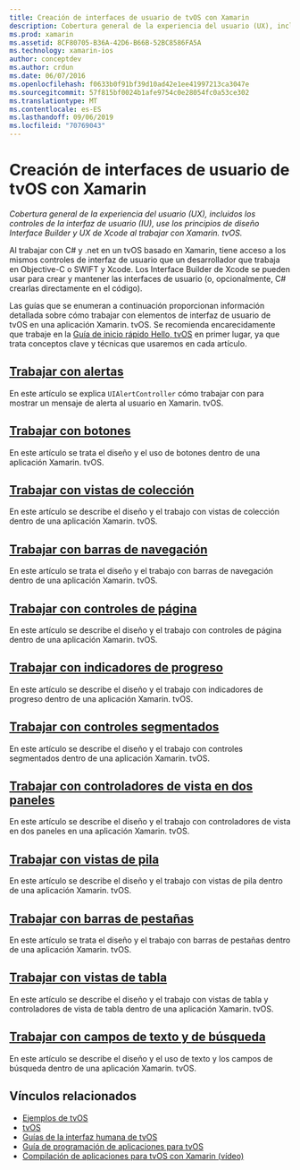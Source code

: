 ```yaml
---
title: Creación de interfaces de usuario de tvOS con Xamarin
description: Cobertura general de la experiencia del usuario (UX), incluidos los controles de la interfaz de usuario (IU), use los principios de diseño Interface Builder y UX de Xcode al trabajar con Xamarin. tvOS.
ms.prod: xamarin
ms.assetid: 8CF80705-B36A-42D6-B66B-52BC8586FA5A
ms.technology: xamarin-ios
author: conceptdev
ms.author: crdun
ms.date: 06/07/2016
ms.openlocfilehash: f0633b0f91bf39d10ad42e1ee41997213ca3047e
ms.sourcegitcommit: 57f815bf0024b1afe9754c0e28054fc0a53ce302
ms.translationtype: MT
ms.contentlocale: es-ES
ms.lasthandoff: 09/06/2019
ms.locfileid: "70769043"
---
```

# <a name="building-tvos-user-interfaces-with-xamarin"></a>Creación de interfaces de usuario de tvOS con Xamarin

_Cobertura general de la experiencia del usuario (UX), incluidos los controles de la interfaz de usuario (IU), use los principios de diseño Interface Builder y UX de Xcode al trabajar con Xamarin. tvOS._

Al trabajar con C# y .net en un tvOS basado en Xamarin, tiene acceso a los mismos controles de interfaz de usuario que un desarrollador que trabaja en Objective-C o SWIFT y Xcode. Los Interface Builder de Xcode se pueden usar para crear y mantener las interfaces de usuario (o, opcionalmente, C# crearlas directamente en el código).

Las guías que se enumeran a continuación proporcionan información detallada sobre cómo trabajar con elementos de interfaz de usuario de tvOS en una aplicación Xamarin. tvOS. Se recomienda encarecidamente que trabaje en la [Guía de inicio rápido Hello, tvOS](~/ios/tvos/get-started/hello-tvos.md) en primer lugar, ya que trata conceptos clave y técnicas que usaremos en cada artículo.

## <a name="working-with-alertsiostvosuser-interfacealertsmd"></a>[Trabajar con alertas](~/ios/tvos/user-interface/alerts.md)

En este artículo se explica `UIAlertController` cómo trabajar con para mostrar un mensaje de alerta al usuario en Xamarin. tvOS.

## <a name="working-with-buttonsiostvosuser-interfacebuttonsmd"></a>[Trabajar con botones](~/ios/tvos/user-interface/buttons.md)

En este artículo se trata el diseño y el uso de botones dentro de una aplicación Xamarin. tvOS.

## <a name="working-with-collection-viewsiostvosuser-interfacecollection-viewsmd"></a>[Trabajar con vistas de colección](~/ios/tvos/user-interface/collection-views.md)

En este artículo se describe el diseño y el trabajo con vistas de colección dentro de una aplicación Xamarin. tvOS.

## <a name="working-with-navigation-barsiostvosuser-interfacenavigation-barsmd"></a>[Trabajar con barras de navegación](~/ios/tvos/user-interface/navigation-bars.md)

En este artículo se trata el diseño y el trabajo con barras de navegación dentro de una aplicación Xamarin. tvOS.

## <a name="working-with-page-controlsiostvosuser-interfacepage-controlsmd"></a>[Trabajar con controles de página](~/ios/tvos/user-interface/page-controls.md)

En este artículo se describe el diseño y el trabajo con controles de página dentro de una aplicación Xamarin. tvOS.

## <a name="working-with-progress-indicatorsiostvosuser-interfaceprogress-indicatorsmd"></a>[Trabajar con indicadores de progreso](~/ios/tvos/user-interface/progress-indicators.md)

En este artículo se describe el diseño y el trabajo con indicadores de progreso dentro de una aplicación Xamarin. tvOS.

## <a name="working-with-segmented-controlsiostvosuser-interfacesegmented-controlsmd"></a>[Trabajar con controles segmentados](~/ios/tvos/user-interface/segmented-controls.md)

En este artículo se describe el diseño y el trabajo con controles segmentados dentro de una aplicación Xamarin. tvOS.

## <a name="working-with-split-view-controllersiostvosuser-interfacesplit-viewsmd"></a>[Trabajar con controladores de vista en dos paneles](~/ios/tvos/user-interface/split-views.md)

En este artículo se describe el diseño y el trabajo con controladores de vista en dos paneles en una aplicación Xamarin. tvOS.

## <a name="working-with-stack-viewsiostvosuser-interfacestacked-viewsmd"></a>[Trabajar con vistas de pila](~/ios/tvos/user-interface/stacked-views.md)

En este artículo se describe el diseño y el trabajo con vistas de pila dentro de una aplicación Xamarin. tvOS.

## <a name="working-with-tab-barsiostvosuser-interfacetab-barsmd"></a>[Trabajar con barras de pestañas](~/ios/tvos/user-interface/tab-bars.md)

En este artículo se trata el diseño y el trabajo con barras de pestañas dentro de una aplicación Xamarin. tvOS.

## <a name="working-with-table-viewsiostvosuser-interfacetable-viewsmd"></a>[Trabajar con vistas de tabla](~/ios/tvos/user-interface/table-views.md)

En este artículo se describe el diseño y el trabajo con vistas de tabla y controladores de vista de tabla dentro de una aplicación Xamarin. tvOS.

## <a name="working-with-text-and-search-fieldsiostvosuser-interfacetext-fields-and-searchmd"></a>[Trabajar con campos de texto y de búsqueda](~/ios/tvos/user-interface/text-fields-and-search.md)

En este artículo se describe el diseño y el uso de texto y los campos de búsqueda dentro de una aplicación Xamarin. tvOS.

## <a name="related-links"></a>Vínculos relacionados

- [Ejemplos de tvOS](https://docs.microsoft.com/samples/browse/?products=xamarin&term=Xamarin.iOS+tvOS)
- [tvOS](https://developer.apple.com/tvos/)
- [Guías de la interfaz humana de tvOS](https://developer.apple.com/tvos/human-interface-guidelines/)
- [Guía de programación de aplicaciones para tvOS](https://developer.apple.com/library/prerelease/tvos/documentation/General/Conceptual/AppleTV_PG/)
- [Compilación de aplicaciones para tvOS con Xamarin (vídeo)](https://university.xamarin.com/lightninglectures/tvos-with-xamarin)
